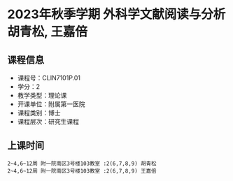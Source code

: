 # 2023年秋季学期 外科学文献阅读与分析 胡青松, 王嘉倍






## 课程信息

- 课程号：CLIN7101P.01
- 学分：2
- 教学类型：理论课
- 开课单位：附属第一医院
- 课程类别：博士
- 课程层次：研究生课程

## 上课时间

```
2~4,6~12周 附一院南区3号楼103教室 :2(6,7,8,9) 胡青松
2~4,6~12周 附一院南区3号楼103教室 :2(6,7,8,9) 王嘉倍
```

